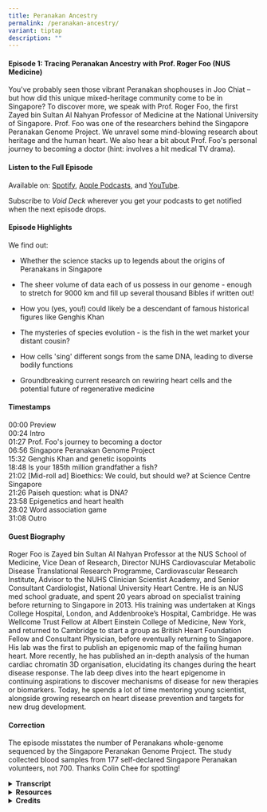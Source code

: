 ```yaml
---
title: Peranakan Ancestry
permalink: /peranakan-ancestry/
variant: tiptap
description: ""
---
```

<h4><strong>Episode 1: Tracing Peranakan Ancestry with Prof. Roger Foo (NUS Medicine)</strong></h4>
<p>You've probably seen those vibrant Peranakan shophouses in Joo Chiat –
but how did this unique mixed-heritage community come to be in Singapore?
To discover more, we speak with Prof. Roger Foo, the first Zayed bin Sultan
Al Nahyan Professor of Medicine at the National University of Singapore.
Prof. Foo was one of the researchers behind the Singapore Peranakan Genome
Project. We unravel some mind-blowing research about heritage and the human
heart. We also hear a bit about Prof. Foo's personal journey to becoming
a doctor (hint: involves a hit medical TV drama).&nbsp;</p>
<h4><strong>Listen to the Full Episode</strong></h4>
<p>Available on: <a href="https://bit.ly/voiddeckspotify" rel="noopener nofollow" target="_blank">Spotify</a>,
<a href="https://bit.ly/voiddeckapplepodcasts" rel="noopener nofollow" target="_blank">Apple Podcasts</a>, and <a href="https://bit.ly/voiddeckyoutube" rel="noopener nofollow" target="_blank">YouTube</a>.</p>
<p>Subscribe to <em>Void Deck</em> wherever you get your podcasts to get notified
when the next episode drops.</p>
<h4><strong>Episode Highlights</strong></h4>
<p>We find out:</p>
<ul data-tight="true" class="tight">
<li>
<p>Whether the science stacks up to legends about the origins of Peranakans
in Singapore</p>
</li>
<li>
<p>The sheer volume of data each of us possess in our genome - enough to
stretch for 9000 km and fill up several thousand Bibles if written out!</p>
</li>
<li>
<p>How you (yes, you!) could likely be a descendant of famous historical
figures like Genghis Khan</p>
</li>
<li>
<p>The mysteries of species evolution - is the fish in the wet market your
distant cousin?</p>
</li>
<li>
<p>How cells 'sing' different songs from the same DNA, leading to diverse
bodily functions</p>
</li>
<li>
<p>Groundbreaking current research on rewiring heart cells and the potential
future of regenerative medicine</p>
</li>
</ul>
<h4><strong>Timestamps</strong></h4>
<p>00:00 Preview
<br>00:24 Intro
<br>01:27 Prof. Foo's journey to becoming a doctor
<br>06:56 Singapore Peranakan Genome Project
<br>15:32 Genghis Khan and genetic isopoints
<br>18:48 Is your 185th million grandfather a fish?
<br>21:02 [Mid-roll ad] Bioethics: We could, but should we? at Science Centre
Singapore
<br>21:26 Paiseh question: what is DNA?
<br>23:58 Epigenetics and heart health
<br>28:02 Word association game
<br>31:08 Outro</p>
<h4><strong>Guest Biography</strong></h4>
<p>Roger Foo is Zayed bin Sultan Al Nahyan Professor at the NUS School of
Medicine, Vice Dean of Research, Director NUHS Cardiovascular Metabolic
Disease Translational Research Programme, Cardiovascular Research Institute,
Advisor to the NUHS Clinician Scientist Academy, and Senior Consultant
Cardiologist, National University Heart Centre. He is an NUS med school
graduate, and spent 20 years abroad on specialist training before returning
to Singapore in 2013. His training was undertaken at Kings College Hospital,
London, and Addenbrooke’s Hospital, Cambridge. He was Wellcome Trust Fellow
at Albert Einstein College of Medicine, New York, and returned to Cambridge
to start a group as British Heart Foundation Fellow and Consultant Physician,
before eventually returning to Singapore. His lab was the first to publish
an epigenomic map of the failing human heart. More recently, he has published
an in-depth analysis of the human cardiac chromatin 3D organisation, elucidating
its changes during the heart disease response. The lab deep dives into
the heart epigenome in continuing aspirations to discover mechanisms of
disease for new therapies or biomarkers. Today, he spends a lot of time
mentoring young scientist, alongside growing research on heart disease
prevention and targets for new drug development.</p>
<h4><strong>Correction</strong></h4>
<p>The episode misstates the number of Peranakans whole-genome sequenced
by the Singapore Peranakan Genome Project. The study collected blood samples
from 177 self-declared Singapore Peranakan volunteers, not 700. Thanks
Colin Chee for spotting!</p>
<div data-type="detailGroup" class="isomer-accordion isomer-accordion-white">
<details class="isomer-details">
<summary><strong>Transcript</strong>
</summary>
<div data-type="detailsContent" class="isomer-details-content">
<p>
<br><em>This transcript has been lightly edited for readability. </em>
<br>
<br><strong>RISHII: </strong>Whoa!</p>
<p><strong>JACY: </strong>That is mindblowing.&nbsp;</p>
<p><strong>RISHII: </strong>So<strong> </strong>you're saying that everyone,
okay, not everyone, but a lot of the people who are listening to this podcast
are probably related to Genghis Khan. <em>[Editor's note: </em><a href="https://www.sciencedirect.com/science/article/pii/S0002929707605874" rel="noopener nofollow" target="_blank">A 2003 study</a><em> estimated that 16 million men were likely descended from Genghis Khan.]</em>
</p>
<p><strong>PROF. FOO: </strong>Yeah, it's true. Yes, because if you can say
that Genghis Khan has a descendant today, then he must be an ancestor to
everybody today, if he has passed the [<a href="https://www.scientificamerican.com/article/humans-are-all-more-closely-related-than-we-commonly-think/" rel="noopener nofollow" target="_blank">genetic isopoint</a>].
<br>
<br>[Upbeat electronica music playing]</p>
<p><strong>RISHII: </strong>Hey there, welcome to <em>Void Deck</em>, a casual
science podcast brought to you by Science Centre Singapore. We bring science
out of the labs and put scientists in singlets. Each episode, we sit back
with a local science changemaker and ask all the questions that you are
too paiseh to ask. I'm your host Rishii, and today we're joined by my colleague
Jacy, a science educator at the centre.</p>
<p><strong>JACY: </strong>Hi everyone.</p>
<p><strong>RISHII: </strong>Hi Jacy! Today's episode is on tracing Peranakan
ancestry. You've probably seen those vibrant Peranakan shophouses in Joo
Chiat, but how did this unique community come to be in Singapore? To discover
more, we speak with Prof. Roger Foo, the first Zayed bin Sultan Al Nahyan
Professor of Medicine at the National University of Singapore.</p>
<p><strong>JACY: </strong>If you enjoy our content, hit the follow button
and show us some love with a five-star rating. Thanks for tuning in and
exploring the universe from the heartlands.</p>
<p><strong>RISHII: </strong>Welcome, Prof Foo, to the podcast.</p>
<p><strong>PROF. FOO: </strong>Thanks a lot, Rishii. Thanks for having me.</p>
<p><strong>RISHII: </strong>Maybe we could start with just learning more
about yourself. So as a child, did you always want to be a doctor?</p>
<p><strong>PROF. FOO: </strong>So Rishii, this takes back quite a lot of
years. I would have to say that it wasn't all that clear. I lived in a
HDB flat and there was a really famous GP at the bottom of our block and
my parents were in great adoration of him. And every time that we went
to see him for our family health and so on, there was always a comment
that, wow, this guy is doing great work. So yeah, I guess it developed
kind of from there. So I worked hard, studied hard and got into medical
school.</p>
<p><strong>RISHII: </strong>Oh, okay. Okay. Wow. I mean, I guess we should
thank that GP that played such an inspiring role. Can I check with you,
if I’m right, you are a senior cardiologist consultant. So what made you
choose this path?</p>
<p><strong>PROF. FOO: </strong>So Rishii, that one's also not too difficult.
When we were in med school, there were a few of us put together in something
known as anatomy dissection table. This is the part where we do dissection
over a human body. And the group of us were really fascinated with the
heart and we drove each other into the craziness about hearts, always.</p>
<p>Then going further, when we started seeing patients using the stethoscope,
that's also the thing that is most used by cardiologists, listening to
heart sounds. And then came the interpretation of ECGs. So at every step
of the way, there was always intrigue, at least for me in my mind, about
cardiology and how the heart functions. So it was quite clear that I would
take up that route of cardiology.</p>
<p><strong>RISHII: </strong>Oh, wow. I just want to go back to the part where
you just casually mentioned dissection of the human body. So what was that
like, you know, the first time? Was it queasy?</p>
<p><strong>PROF. FOO: </strong>Yeah, Rishii. Okay, so it really is interesting.
The word is cadaver, right? So these are bodies that have been donated
for the education and training of doctors. They got us into a room. At
that time, this is how it happens. All 300, I think, of us students, first
day at the dissection hall, we put our hands on each of our cadavers. Ten
of us share one. And then we do a swearing. Today we have a white coat
ceremony for incoming medical students.</p>
<p>In those days, the white coat was in this cadaver room. And then the smell
of formalin just hits you. Even today, if I were to smell it, it's something
that you will never forget.</p>
<p><strong>RISHII: </strong>Wow. It's like an initiation ceremony of sorts.
We understand that you were a huge fan of <em>Grey’s Anatomy</em> when you
were growing up. I think a lot of people listening to this were probably,
maybe, a big fan of it as well. So was it anything like the TV show?</p>
<p><strong>PROF. FOO: </strong>The ER or the A&amp;E in the UK really was
like that. On one of my first weeks being on call in King's College, London,
this is in the depths of South London, there were gunshot wounds that were
coming in. There were broken legs. There were drunkards that were punching
doctors. I got kicked and punched before. So it really is <em>Grey's Anatomy</em>.</p>
<p>And also having to familiarise myself with all the slang terms for different
types of drugs because here we only read it in textbooks and we don't get
exposed to it. And we don't even have, lesser knowledge, know how to treat
patients that come in with drug overdose. But there it's like bread and
butter. And if you know London, South London in the days of the 1990s really
was quite dark still. So it was quite an initiation.</p>
<p><strong>RISHII: </strong>Wow, that sounds like chaos. You should have
your own <em>Grey's Anatomy</em> show. But you were saying that it was really
intense and you had to deal with gunshot wounds and all of that. This was
really in the early stages of your career. How did you even get through
the day without just being traumatised?</p>
<p><strong>PROF. FOO: </strong>Oh, I was very traumatised. I mean, to be
fair, Singaporean right, Chinese boy in a very comfortable, sheltered society
of Singapore being now exposed to all this kind of horror that I'm describing
to you, which was very real, I have to say, to remind you, it was really
quite bad. On the weekends, like Saturdays and Friday evenings, ambulances
will basically rove around that area to pick up drunkards from the street
and bring them in.</p>
<p>And sometimes they are so over the hill that you don't even know what's
the cause for their unconsciousness, etc. It can be really quite hairy
and bad. I remember times when I would just run to the toilet and close
the door. Oh my God, even bringing that up now... Just for a few minutes
to chill myself in that room, in that small toilet room. But I mean, we
go past it.</p>
<p>It was interesting because I got to see another side of the world, I guess,
or of life, right? And also got to interact with all sorts of different
people of different walks of life.</p>
<p><strong>RISHII: </strong>Wow, I wasn't expecting that level of intensity.
This sounds a lot worse than the TV show itself. But thank you so much
for sharing that. I think that's very exciting from our point of view.
But like you said, it was deeply traumatising as well at that time.</p>
<p>Moving on to a later stage in your career, you've also took part in many
interesting projects. And one of it would be the Singapore Peranakan Genome
Project. Could you tell us more about that and what exactly is this project
about?</p>
<p><strong>PROF. FOO: </strong>Yeah, sure, Rishii. So that was the nice part
about coming back to work in Singapore because about the year 2012-2013
when I came back, it really was boom time for genomics. And here in Singapore,
there was so much resource that was being poured in. That was the key reason
why I realised I cannot not come back to Singapore now. This is a huge
opportunity. So the Peranakan project was conceived on the back of the
Singapore Genome Project.</p>
<p>So the government has put aside money. In fact, today it's still doing
it to sequence the population. So there are many people who maybe some
of you listening have already been whole genome sequence. In fact, I invite
you to go for your whole genome sequence if you like. There is a population
level sequencing project. And at that time, I mentioned to your colleague
Jacy here that there was a scientist in our institute whose expertise is
on this topic called genetic admixture.</p>
<p>So he was very keen to study the genetics of each person and look for
the mixture of ancestry. And he's from China and he's trained in the US.
And he's at that time fairly unfamiliar with Singapore, but familiar enough
to have tasted Peranakan food and realised there's this really interesting
culture. So he reached out to me.</p>
<p>I mean, we work in the same building and he asked if we would like to
carry out Peranakan project on the back of the population sequencing project.
So we managed to persuade the leaders of the population project to give
us a thousand samples to sequence Peranakans. So we ended up sequencing
700* Peranakan and studying the genetic admixture. <em>[Correction: </em>
<a href="https://doi.org/10.1093/molbev/msab187" rel="noopener nofollow" target="_blank">the study</a><em> collected blood samples from 177, not 700, self-declared Singapore Peranakan volunteers.]</em>
</p>
<p><strong>JACY: </strong>Wow, that's so cool. So maybe for the laypeople
who don't really know so much about DNA and sequencing, could you explain
a bit about what exactly is admixture?</p>
<p><strong>PROF. FOO: </strong>Okay, nice Jacy. So the DNA is taken out of,
well in this case, we take it out of the blood. So we extract the blood
from these volunteers, participants, subjects, and then we isolate and
harvest the DNA out. And we, actually it's just biochemistry. It's put
into a sequencing machine and the sequencing machine reads the genetic
output, the genome of the individual.</p>
<p><strong>JACY:</strong> So something like deciphering a recipe in a sense.</p>
<p><strong>PROF. FOO: </strong>Yeah, absolutely. So in each one of us, we
are made up of millions and gazillions of cells and the cells each contain
blueprint, which is our DNA.</p>
<p><strong>RISHII: </strong>How do you even like read these results? Is it
like very technical or like it just tells you like, 20% Malay, 50% Chinese?
Does the system break it down in such layman terms or is it very technical?</p>
<p><strong>PROF. FOO: </strong>No, no, actually it's very simple. There are
four bases that are called nucleic acids also in our DNA system. It's exactly
the same DNA that all living things are made of. So like plants, insects,
the whole world, right? Bacteria, every living thing has DNA. And the DNA
is made up of four bases or nucleic acids in different or in fermentation
and sequence, hence sequencing the term.</p>
<p>And the way that it's sequenced comes out telling you which base is in
which position. And if you wanted to, it's possible to take that result
and print it out into an encyclopaedia of yourself. Oh, wow. So for example,
if you went to the Wellcome Trust Museum in London, there is in a cupboard
the whole genome of a human being.</p>
<p>So that human being gave his blood and had himself sequenced and now it's
printed out into something like 50 volumes of his genome. So if you open
each book, 50 volumes of them, right, you will see the letters ACGT representing
the four bases. And of course, it's like hieroglyphics, right? You are
reading A, C, G, T, G, G, T, T, G, A, C, G.</p>
<p>So it's basically a long string of letters. I am told that statistically,
if you stretch out the letters, it will run for 9000 kilometres. And if
we think that there are 3 billion bases per genome, then that's several
thousand Bibles. So that's your fifty volumes.</p>
<p><strong>RISHII: </strong>And that's just one person. One person's genome.</p>
<p><strong>JACY: </strong>That is a lot of information.</p>
<p><strong>RISHII: </strong>To fill up a library.&nbsp;</p>
<p><strong>JACY: </strong>Yes. So I assume that in this project you took
all this information from different people and then you compared them and
then you found more about their heritage and their ancestry. So going back
to the Peranakan Genome Project, how did you manage to convince the Peranakans
to participate? What made them want to donate their blood and DNA for this?</p>
<p><strong>PROF. FOO: </strong>Oh yeah, Jacy, that part is really fun. So
the Peranakan people in Singapore are a very tight-knit community and we,
or somehow or other, we know of a few Peranakan friends who are quite prominent
in that community. I suppose I can mention his name. One of them is Peter
Lee, who is very prominent in even hosting some TV shows around histories
around this area, right? Southeast Asian history.</p>
<p>So it wasn't hard before someone like Peter Lee and a few of the others
floated this project up to the community and they gathered around it with
great force, all wanting to participate and contribute their DNA.</p>
<p><strong>JACY: </strong>Wow, that's nice. They must be very proud of their
heritage.</p>
<p><strong>PROF. FOO: </strong>Yeah, you're right. They are. I mean, they're
also very keen to find out about this kind of ancestry questions.</p>
<p><strong>JACY: </strong>So tapping on that, how did they respond to the
results of the research?</p>
<p><strong>PROF. FOO: </strong>Yeah, it's interesting. So I better be careful
what I say.<strong> </strong>A lot of them were interested to know whether
there really is so-called Malay ancestry in their genetics. There's always
this, they are much better at telling this story themselves. I mean, I'm
not Peranakan myself. There's always this legend that there was a Chinese
princess that came from China and from her, with the local Malay leaders,
gave rise to the Peranakan that we have now today.</p>
<p>There's also another legend that a lot the Chinese merchants that came
from China hooked up with local indigenous ladies and then had the Peranakan
culture and so on. So I think in a way, the genetic experiment or project,
I guess, revealed some of these.</p>
<p>If you believe the science that came out of it, which we do, of course,
then it's saying that there really is Malay ancestry in Peranakan quite
clearly, quite distinctly.</p>
<p><strong>RISHII: </strong>So based on your study, which legend do you think
corresponds to your results the most?</p>
<p><strong>PROF. FOO: </strong>The one that involves a female Malay ancestor.
So the research reveals, and it's published and peer-reviewed, etc., reveals
that about six to nine generations ago, a Malay female ancestor exists
in this Peranakan people. But don't forget that this was taking the bloods
of individuals that are self-declaring as Peranakans.</p>
<p>So it's really more, at the end of the day, a lot of this is an agreement
that this is more cultural than a hard and fast rule. You can't say you
are not Peranakan because you don't have this. Because a lot of them are
practising Peranakans today culturally. But in the general analysis of
the entire 700* people <em>[correction: <a href="https://doi.org/10.1093/molbev/msab187" rel="noopener nofollow" target="_blank">177 people</a>]</em>,
most of them have 5% amount of Malay ancestry in genetics in their genome.</p>
<p>Which is more than you would find in a person who is self-declared as
a Chinese, like myself, for example.</p>
<p><strong>RISHII: </strong>Oh, that's interesting.</p>
<p><strong>PROF. FOO:</strong> So for myself, which is, I would say I'm fully
Chinese because I don't practise Peranakan culture, etc., my genetics does
not show any Malay ancestry.</p>
<p><strong>RISHII: </strong>I used to have a dream where if I could trace
back my ancestry, I was hoping to be related to some South Indian king,
or some royalty. Would you be able to actually trace it back to a single
person?</p>
<p><strong>PROF. FOO: </strong>Well, so, Rishii, you probably are a descendant
of Kublai Khan and Genghis Khan. <em>[Editor's note: </em><a href="https://www.sciencedirect.com/science/article/pii/S0002929707605874" rel="noopener nofollow" target="_blank">A 2003 study</a><em> estimated that 16 million men were likely descended from Genghis Khan.] </em>So
there are people who --</p>
<p><strong>RISHII: </strong>--That's pretty cool.</p>
<p><strong>PROF. FOO: </strong>I think all of us are, so that's the sad thing
too. So there is a line of research that is looking exactly at evolution
and evolutionary genetics. So start from this point. Each one of us have
two parents, right? And the two parents have two parents and so on. So
two to the power of N.</p>
<p>And if you build up the pedigree going backwards, you end up with millions
of people as being your ancestors to which you are a descendant. But the
reality is that it wasn't so many people that lived during that time. There
is a lot of people that occupy more than one position in that tree. So
it's more a web than a tree.</p>
<p><strong>RISHII: </strong>Okay. I see that's an interesting way to put
it, like a web.</p>
<p><strong>PROF FOO: </strong>So in this web, if you go back enough times,
there's such a thing known as a <a href="https://www.scientificamerican.com/article/humans-are-all-more-closely-related-than-we-commonly-think/" rel="noopener nofollow" target="_blank">genetic isopoint</a> where
everybody that lived in that year, if they have descendants living today,
they would be the ancestor of everybody today.</p>
<p><strong>JACY: </strong>Whoa, that is mind-blowing.</p>
<p><strong>RISHII: </strong>So you're saying that everyone, okay, not everyone,
but a lot of the people who are listening to this podcast are probably
related to Genghis Khan.</p>
<p><strong>PROF. FOO: </strong>Yeah, it's true. Yes, because if you can say
that Genghis Khan has a descendant today, then he must be an ancestor to
everybody today, if he has passed that [<a href="https://www.scientificamerican.com/article/humans-are-all-more-closely-related-than-we-commonly-think/" rel="noopener nofollow" target="_blank">genetic isopoint</a>].</p>
<p><strong>RISHII: </strong>Whoa, okay. That's a fact that I'm going to use
as any icebreaker now that I'm a descendant of Genghis Khan. But that's
so interesting, right? I don't think we've looked at ancestry that way,
at least for a layman like me. We always thought, everyone's different
roots and different people, but if we go down that route, it's a web and
it's all just linked to a few people.</p>
<p><strong>JACY: </strong>Yes, it means all of us are actually related and
connected to one another.</p>
<p><strong>PROF. FOO: </strong>Yes, absolutely. That is exactly the point,
that there is sufficient inbreeding, if you look at it at a very high level.&nbsp;</p>
<p><strong>RISHII: </strong>Wow, okay. Maybe we'll not dwell too much into
that. I do not want to ruin any relationships.</p>
<p><strong>PROF. FOO: </strong>But also the point that there are many of
us who share ancestors that we are not even aware of. I think that's the
most important thing that comes out of this.</p>
<p><strong>RISHII: </strong>So if you really put in effort to do research
and samples, you can actually find a lot of similarities.</p>
<p><strong>PROF. FOO: </strong>A really good one is in the UK, because in
the UK, the royal family line, they really know who each king and queen
descended from. They can trace the ancestry, at least in the royal line,
all the way up to, let's say, Edward I and so on. If Edward I, and he does
have ancestors in the royal family today, or descendants in the royal family
today, he's actually the ancestor of everybody living in England today.&nbsp;</p>
<p><strong>RISHII: </strong>Whoa. That's pretty insane. Okay, that seems
similar to what you referenced, a Richard Dawkins quote on another podcast, <em>Third Spacing</em>,
about how our 185th million grandfather was a fish. So, ah, is the fish
in the market my cousin, Prof? I wonder.</p>
<p><strong>PROF. FOO:<em> </em></strong><em>[Laughs]</em><strong> </strong>It's
a very different looking fish. Okay, please do look up Richard Dawkins'
book. I mean, it's fascinating. I think it really helps you to rethink
life altogether. And it's true, if you think that, okay, so the analogy
he uses, and here I'm just reconfiguring what he actually says. Okay, so
it's not my own thinking. If you put the photograph of your father, and
then your father's father, and his father, and his father, and line it
all the way back.</p>
<p>And if you go back to that generation I described to you, it's actually
the picture of a fish. And then if you go back even further, I mean, it
depends on how far you want to go, then it's a single cell, for example,
you know, the beginning of life.</p>
<p><strong>RISHII: </strong>Right. So, in a sense, it's like a fish when
humans were not around.</p>
<p><strong>PROF. FOO: </strong>Yeah, exactly. So, the idea is that it's very
hard to say when species started. Because the transition is, it's so hard
to think of this in the evolutionary time frame. Okay. And that's where
our human brain maybe cannot even think of it. Right. I mean, even in our
human life, I mean, when did you stop being a teenager and becoming an
adult? It's a gradual process. Right. That happens, right?</p>
<p>And that's the same when homo sapiens became homo sapiens, and before
it was a species before that. And the thing that I find it hard to square
up even is that species can only breed to give its own species. Right.
So, how does a new species come out of that? So, these are really tough
questions to get over in the mind, but it's just explained by this very
gradual process over evolutionary time.</p>
<p><strong>RISHII: </strong>I mean, I guess that's the mysteries of the world,
right? Like we'll never figure out, like, just when we think we have all
the answers, the questions change.&nbsp;</p>
<p><strong>JACY: </strong>Yes.<strong> </strong>That is the beauty of science.</p>
<p>[Synthesizer music plays]</p>
<p><strong>RISHII: </strong>Hello there, it's time for the mid-roll ad. You're
probably listening to this on the MRT with headphones or maybe out loud.
Have you ever thought about the DNA that encodes the shape of your ears?
Did you know that the University of Pittsburgh scientists found out that
49 genes contribute to earlobe attachment? Head down to the Science Centre
Singapore to learn more weird facts about DNA and the human body.&nbsp;</p>
<p><strong>RISHII: </strong>I am here to ask all the paiseh questions as
I promised at the start of this show. So, what exactly is DNA? For those
who have been listening to this podcast up till this moment and they're
like, why is this guy talking about DNA? What exactly is DNA?</p>
<p><strong>PROF. FOO: </strong>What do you think Jacy? What should we say?</p>
<p><strong>RISHII: </strong>Help me out here.</p>
<p><strong>PROF. FOO: </strong>It's the thing that I mentioned about the
four bases or the four nucleic acids, A, C, G and T. These are the four
letters of life. And if you take out the DNA and sequence it, it literally
is the four letters in the different sequence. And every cell in our body
has that blueprint of those letters. So, every cell has the same sequence.</p>
<p><strong>RISHII: </strong>So, essentially, it is what makes us, us, in
the most abstract way possible that I can put it.</p>
<p><strong>JACY: </strong>So, it's like a code in a sense where we have all
these four letters and they are arranged in different orders and then different
orders of the letters will give us a different code. And then the code
will determine different characteristics that we have or different features.
For example, like the proteins in our body, the colour of our eyes, the
colour of our hair, something like that.</p>
<p><strong>PROF. FOO: </strong>We mentioned that every cell has the same
DNA code. So, that's like the blueprint. And the blueprint, as what Jacy
says, gives rise to all the ways in which the cells function. And actually,
if you want to take one more step further, the interesting thing in recent
years is the discovery that different cells function differently even though
they have the same blueprint.</p>
<p>So, a brain cell in the same person, a brain cell and his lung cell and
his heart cell and liver cell all have the same blueprint, the same DNA
code. But they do different things and they function differently. The brain
cell functions differently from the liver cell.</p>
<p><strong>RISHII: </strong>Is that because there are different parts of
the body?</p>
<p><strong>PROF. FOO: </strong>No. So, really, at the end of the day, it
turns out that the code is just a blueprint and different parts of the
code are being used in different cells. So, it's like an analogy I've used.
It's like a songbook. Every cell has exactly the same songbook, that's
their blueprint, but different songs are being sung from that songbook.</p>
<p><strong>RISHII: </strong>Right. So, they're just using the notes differently
in a sense. Exactly. Okay. I think that's a nice way to put it.</p>
<p><strong>PROF. FOO: </strong>So, because the different notes are being
used, then they are carrying out the function so differently. And when
we move into a disease from health, then some of these songs become out
of tune.</p>
<p><strong>RISHII: </strong>Oh, okay.</p>
<p><strong>JACY: </strong>So, I think what you're referring to is your research
on epigenetics, if I'm not wrong. So, Prof just gave us a very good analogy
about what epigenetics is. And I believe he's referring to his research
on how the epigenetics affects heart health and also heart disease. So,
maybe you can tell us a bit about that.</p>
<p><strong>PROF. FOO: </strong>Yeah, Jacy, thanks. So, it's also around
<a href="https://www.nobelprize.org/prizes/medicine/2012/press-release/" rel="noopener nofollow" target="_blank">Nobel Prize winning stuff</a>that came out 20 years ago when they discovered
that the way that different parts of the genome is being used is based
on certain modification and features that drive how the genome is used
in each cell type.</p>
<p>And so much to a point where if you can rewire some of these modifications,
you can actually make the cell change and behave differently. So, to give
a more concrete analogy, if you take liver cell and you grow it on a plate
and allowed it to divide, it will always divide into more liver cells because
the code is hardwired there. So, only the songs of a liver cell will sing.</p>
<p>But if you find a way to rewire the genome and make it sing different
songs, you can actually turn the liver cell into a heart cell. And that
was <a href="https://www.nobelprize.org/prizes/medicine/2012/press-release/" rel="noopener nofollow" target="_blank">the groundbreaking Nobel Prize 20 years ago</a>.
So, with that knowledge, everyone has gone hunting for the rewiring processes.</p>
<p>And the thinking is that in our context of the heart, if the songs are
going out of tune, can we find specific ways to retune it so that the wires
are back into health? Okay. And that's the epigenetic research that we're
working on. Wow.</p>
<p><strong>JACY: </strong>So, if you compare it, maybe go back to the analogy
of a songbook, there are little markers to tell the cell which pages to
read from. So, if you were to find out which markers are marking the pages,
and then maybe you can tweak them a bit, then maybe we have the possibility
of helping to reduce the risk of certain diseases like heart disease.</p>
<p><strong>PROF. FOO: </strong>Exactly. Yeah, very nicely put to Jacy. So,
for example, in the case of the heart, when we have heart attack, the heart
muscle dies, right? The cells die. And it gets replaced by these things
called fibroblasts. They're all scarring cells, scar cells. So, these guys
came up, not my lab, but some other lab showed that you can actually put
in these rewiring factors and rewire so that the scar cells turn into heart
cells.</p>
<p><strong>RISHII: </strong>So, completely changing them.</p>
<p><strong>PROF. FOO: </strong>And making them behave differently altogether.
So, if you think that scar cells, you don't want them, you should get them
back to heart cells, you can actually change the cause of heart failure
completely. So, this has worked seemingly in mouse. We also see it in our
own hands using those rewiring factors. And I think there are people in
the world who are trying to ultimately bring it to clinic one day.</p>
<p><strong>RISHII: </strong>So, you're kind of reversing damages to the heart
that was previously thought, this is a permanent damage. After a few heart
attacks, your heart is pretty weak and there's nothing that we can do except
just take good care of it. But now you can actually rewire it to be back
to how it was.</p>
<p><strong>PROF. FOO: </strong>Yeah, so good that you are saying it like
that, Rishii. Definitely spot on.</p>
<p><strong>RISHII: </strong>Oh, okay, great. I learned something today.</p>
<p><strong>JACY: </strong>Yes, because I think usually if I understand correctly,
after a heart attack, there will be scar tissue on the wall of the heart.
Then that interferes somewhat with the pumping of the heart. And then that
will contribute or lead to heart failure, which for now, I think can only
be managed by good lifestyle control medications. So, this is really some
groundbreaking research. If we really can reverse these changes, I think
we can provide people a new lease of life.</p>
<p><strong>PROF. FOO: </strong>Yes, absolutely, Jacy. I mean, that's the
whole space of regenerative medicine as well, to get organs to repair themselves,
especially organs like the heart that are not reparative.</p>
<p><strong>RISHII: </strong>We would now like to play some games with you.
Word association game. So, basically, we will be asking you certain words
in quickfire. And we just want to see what comes to your mind first. First
word is health.</p>
<p><strong>PROF. FOO: </strong>Disease.</p>
<p><strong>RISHII: </strong>Disease. Why is that the first thing that comes
to your mind?</p>
<p><strong>PROF. FOO: </strong>Well, that's the opposite, right? So, people
are healthy, but they become diseased. We want to convert them back to
health. At the moment in my head, this is the juxtaposition I keep thinking
about.</p>
<p><strong>RISHII: </strong>Apple.&nbsp;</p>
<p><strong>PROF. FOO: </strong>Orange.</p>
<p><strong>RISHII: </strong>So, it's going with opposite fruits now.</p>
<p><strong>PROF. FOO: </strong>It's better than saying doctor, right? Apple
a day keeps the doctor away.</p>
<p><strong>RISHII: </strong>Cliché, I see. Heart.</p>
<p><strong>PROF. FOO: </strong>Lung.&nbsp;</p>
<p><strong>RISHII: </strong>Oh, why would that come up?&nbsp;</p>
<p><strong>PROF. FOO: </strong>So, in our research space, very often, heart
research institutes are set together with heart and lung institutes.</p>
<p><strong>RISHII: </strong>Right. Is there some correlation?</p>
<p><strong>PROF. FOO: </strong>Maybe it's just organs in the chest.&nbsp;</p>
<p><strong>RISHII: </strong>Right. They're like cousins. Okay. Bloodline.</p>
<p><strong>PROF. FOO: </strong>Oh, vikings. How come I'm thinking of the
word vikings?&nbsp;</p>
<p><strong>RISHII: </strong>Was it a show? &nbsp;</p>
<p><strong>PROF. FOO: </strong>Could well be. So, the way that blood is so
gory and the Vikings are fighting people. And then there's always this
talk about ancestry. My knowledge about ancestry is very British and European
based. And it always dates to the Vikings.</p>
<p><strong>RISHII: </strong>For me, bloodline would have been like <em>Game of Thrones</em> because
they're always talking about ancestry and who has the right to sit on the
throne. Yes.</p>
<p><strong>JACY: </strong>It's always associated with royalty in pop culture
for some reason.</p>
<p><strong>RISHII: </strong>Right. And pure blood. But good to know what
shows you like, Prof.&nbsp;</p>
<p>Peranakan.</p>
<p><strong>PROF. FOO: </strong>What's that? What? Buah keluak.</p>
<p><strong>RISHII: </strong>Oh, that's the dish.</p>
<p><strong>PROF. FOO: </strong>Yeah. It uses a nut.</p>
<p><strong>RISHII: </strong>Yes. And actually the nut is like a bit toxic
or something, right? It's true.</p>
<p><strong>PROF. FOO: </strong>And they need to soak it for the longest of
time to then actually cook it. Right. Right. There's some really special
technique that goes into cooking that dish.</p>
<p><strong>RISHII: </strong>Did you have a lot of it during the research
phase?</p>
<p><strong>PROF. FOO: </strong>Yeah. Probably too much.</p>
<p><strong>JACY: </strong><em>Gattaca</em>? Is it <em>Gattaca</em>?</p>
<p><strong>PROF. FOO: </strong>Oh yeah, that's the amazing sci-fi show that
quite a number of us talk about from time to time. There was a moment in
time when we were crafting the first heart disease project. A lot of the
projects in our clinical space always come with abbreviations. The one
that I'm now running together with team is called Project RESET. There's
always a name to it. They wanted to use “Gattaca” as a name because it
was very DNA-based. I've not actually watched the movie myself but it sounds
really interesting.</p>
<p><strong>RISHII: </strong>It's a movie, like an old movie?</p>
<p><strong>PROF. FOO: </strong>Science fiction movie where people came in
and they could buy their DNA. They can exchange their DNA from a window
like in the bank teller.</p>
<p><strong>RISHII: </strong>Wow, okay I need to check this out. Thank you
so much, Prof, for joining us today. I think we had a lot of fun learning
about our ancestry, your Peranakan Genome Project. I think my biggest takeaway
was that I'm either linked to a fish or to Genghis Khan. What about you,
Jacy?</p>
<p><strong>JACY: </strong>Wow, it was absolutely mind-blowing to hear that.
But it was also super fascinating to hear about all your research on heart
health and about the prospect of regenerative medicine and how the different
markers can help different cells to perform different roles. It's really
exciting research.</p>
<p><strong>PROF. FOO: </strong>Very nice, Jacy. Very nice, Rishii. Thanks
for giving the chance at this.</p>
<p><strong>RISHII: </strong>Thank you, Prof, and thanks everyone for listening.
So subscribe to <em>Void Deck</em> to be the first to know when new geeky
episodes about science in Singapore are released. You can stay updated
with Prof Roger Foo's work by following <a href="http://foo-lab.sg" rel="noopener noreferrer nofollow" target="_blank">foo-lab.sg</a>.</p>
<p><strong>JACY: </strong>Are you over 40 years old? Consider joining Project
RESET, a nationwide heart health study. Gain insights into your metabolism,
heart and liver health, and find out how you can lower your risk of cardiovascular
diseases like heart attack and stroke. If you're under 40, encourage your
parents to sign up. It's a chance for them to advance medical science while
learning more about their own health.</p>
<p><strong>RISHII: </strong>Can't wait for the next episode or curious to
learn more about DNA and the human body? Come down to Science Centre Singapore
to visit our revamped exhibit on bioethics and learn more about the science
of ageing at Dialogue with Time with your parents and grandparents. See
you in the next episode!</p>
<p><strong>JACY: </strong>Thank you!</p>
</div>
</details>
<details class="isomer-details">
<summary><strong>Resources</strong>
</summary>
<div data-type="detailsContent" class="isomer-details-content">
<p>Wu, D., Li, P.Y., Pan, B., Tiang, Z., Dou, J., et al. Genetic Admixture
in the Culturally Unique Peranakan Chinese Population in Southeast Asia,
Molecular Biology and Evolution 38:4463-4474 (2021)
<br><a href="https://academic.oup.com/mbe/article/38/10/4463/6307269" rel="noopener noreferrer nofollow" target="_blank">https://academic.oup.com/mbe/article/38/10/4463/6307269</a>&nbsp;</p>
<p>A*STAR Research: Unravelling the ancestry of a unique community
<br><a href="https://academic.oup.com/mbe/article/38/10/4463/6307269" rel="noopener noreferrer nofollow" target="_blank">https://research.a-star.edu.sg/articles/highlights/unravelling-the-ancestry-of-a-unique-community/</a>
</p>
<p>A*STAR News: Genomic Analysis Of Peranakan Chinese Reveals Insight Into
Ancestry
<br><a href="https://academic.oup.com/mbe/article/38/10/4463/6307269" rel="noopener noreferrer nofollow" target="_blank">https://www.a-star.edu.sg/News/astarNews/news/press-releases/genomic-analysis-of-peranakan-chinese-reveals-insight-into-ancestry</a>&nbsp;</p>
<p>"Genes of Myths and Legends" by Dawn Marie Lee in <em>THE PERANAKAN </em>Magazine
<br><a href="https://academic.oup.com/mbe/article/38/10/4463/6307269" rel="noopener noreferrer nofollow" target="_blank">https://www.peranakan.org.sg/wp-content/uploads/pdf-light-viewer/770-pdfs/page-00032.pdf</a>
</p>
<p>PRECISE-SG100K
<br><a href="https://academic.oup.com/mbe/article/38/10/4463/6307269" rel="noopener noreferrer nofollow" target="_blank">https://www.npm.sg/partners/precise-sg100k/</a>
</p>
<p>Wellcome Collection's Library of the Human Genome
<br><a href="https://academic.oup.com/mbe/article/38/10/4463/6307269" rel="noopener noreferrer nofollow" target="_blank">https://wellcomecollection.org/articles/the-key-to-memory--write-it-down</a>
</p>
<p>Zerjal, T., Xue, Y., Bertorelle, G., Wells, R. S., Bao, W., Zhu, S., Qamar,
R., Ayub, Q., Mohyuddin, A., Fu, S., Li, P., Yuldasheva, N., Ruzibakiev,
R., Xu, J., Shu, Q., Du, R., Yang, H., Hurles, M. E., Robinson, E., … Tyler-Smith,
C. (2003). The genetic legacy of the Mongols. <em>The American Journal of Human Genetics</em>,
72(3), 717–721.
<br><a href="https://academic.oup.com/mbe/article/38/10/4463/6307269" rel="noopener noreferrer nofollow" target="_blank">https://doi.org/10.1086/367774</a>
</p>
<p>
<br>Third Spacing Episode 69: What is it like being a clinician scientist?
<a href="https://academic.oup.com/mbe/article/38/10/4463/6307269" rel="noopener noreferrer nofollow" target="_blank">https://open.spotify.com/episode/34nzeJwVjNPgycpOvnVOHl?si=CTBXyTaIRniV5iVeXURe-g&amp;nd=1&amp;dlsi=d2c1dd7c0dad442c</a>
</p>
<p>The Nobel Prize in Physiology or Medicine 2004
<br><a href="https://academic.oup.com/mbe/article/38/10/4463/6307269" rel="noopener noreferrer nofollow" target="_blank">https://www.nobelprize.org/prizes/medicine/2004/7438-the-nobel-prize-in-physiology-or-medicine-2004-2004-5/</a>&nbsp;</p>
<p>Prof. Foo's Website
<br><a href="https://academic.oup.com/mbe/article/38/10/4463/6307269" rel="noopener noreferrer nofollow" target="_blank">https://www.foo-lab.sg/</a>
</p>
<p>Project RESET
<br><a href="https://academic.oup.com/mbe/article/38/10/4463/6307269" rel="noopener noreferrer nofollow" target="_blank">https://www.foo-lab.sg/project-reset</a>
</p>
<p>Want to learn more about the human body? Check out the following exhibitions
at Science Centre Singapore and get your tickets at <a href="https://academic.oup.com/mbe/article/38/10/4463/6307269" rel="noopener noreferrer nofollow" target="_blank">https://www.gevme.com/scsonlinetickets</a>:</p>
<p>Bioethics: We Could, But Should We?
<br><a href="https://academic.oup.com/mbe/article/38/10/4463/6307269" rel="noopener noreferrer nofollow" target="_blank">https://www.science.edu.sg/whats-on/exhibitions/bioethics-exhibition</a>
</p>
<p>Dialogue with Time - Embrace Aging
<br><a href="https://academic.oup.com/mbe/article/38/10/4463/6307269" rel="noopener noreferrer nofollow" target="_blank">https://www.science.edu.sg/whats-on/exhibitions/dialogue-with-time-embrace-ageing</a>
</p>
</div>
</details>
<details class="isomer-details">
<summary><strong>Credits</strong>
</summary>
<div data-type="detailsContent" class="isomer-details-content">
<p>This episode of <em>Void Deck</em> was hosted by Rishii Vijayahkumar and
Jacy Mok. Scripting, sound engineering, and outreach was done by Jamie
Uy. Sound recording and editing assistance was provided by Lydia Konig
and Joyce Sia. The episode graphics were designed by Jansen Michelle and
podcast cover art illustrated by Vikki Li Qi. The background music "Data
Flow" and "Spatial" was created by Fugu Vibes. Special thanks to Prof.
Foo for coming on the show.</p>
</div>
</details>
</div>
<p></p>